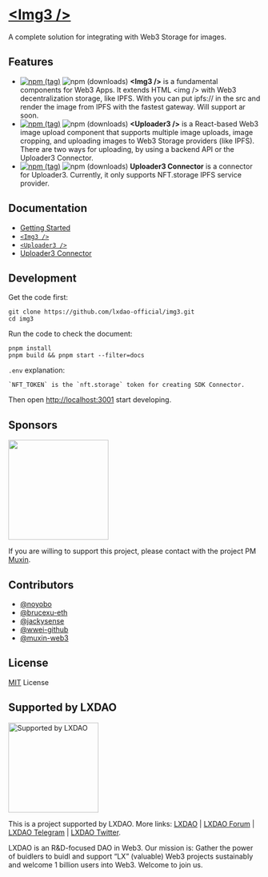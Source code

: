# [&lt;Img3 /&gt;](https://img3.dev/)

A complete solution for integrating with Web3 Storage for images.

## Features

- [![npm (tag)](https://img.shields.io/npm/v/@lxdao/img3)](https://www.npmjs.com/package/@lxdao/img3) ![npm (downloads)](https://img.shields.io/npm/dm/@lxdao/img3) <b>\<Img3 \/\></b> is a fundamental components for Web3 Apps. It extends HTML \<img \/\> with Web3 decentralization storage, like IPFS. With <Img3 /> you can put ipfs:// in the src and render the image from IPFS with the fastest gateway. Will support ar soon.
- [![npm (tag)](https://img.shields.io/npm/v/@lxdao/uploader3)](https://www.npmjs.com/package/@lxdao/uploader3) ![npm (downloads)](https://img.shields.io/npm/dm/@lxdao/uploader3) <b>\<Uploader3 \/\></b> is a React-based Web3 image upload component that supports multiple image uploads, image cropping, and uploading images to Web3 Storage providers (like IPFS). There are two ways for uploading, by using a backend API or the Uploader3 Connector.
- [![npm (tag)](https://img.shields.io/npm/v/@lxdao/uploader3)](https://www.npmjs.com/package/@lxdao/uploader3-connector) ![npm (downloads)](https://img.shields.io/npm/dm/@lxdao/uploader3-connector) <b>Uploader3 Connector</b> is a connector for Uploader3. Currently, it only supports NFT.storage IPFS service provider.

## Documentation

- [Getting Started](https://img3.dev/)
- [`<Img3 />`](https://img3.dev/components/Img3)
- [`<Uploader3 />`](https://img3.dev/components/Uploader3)
- [Uploader3 Connector](https://img3.dev/components/uploader3-connector)

## Development

Get the code first:

```
git clone https://github.com/lxdao-official/img3.git
cd img3
```

Run the code to check the document:

```
pnpm install
pnpm build && pnpm start --filter=docs
```

`.env` explanation:

```
`NFT_TOKEN` is the `nft.storage` token for creating SDK Connector.
```

Then open <http://localhost:3001> start developing.

## Sponsors

<a href="https://fil.org/" target="_blank"><img width="200" src="https://bafkreidhplaw3hpo6gmhrkqwzvw2ejnvxuuai2r5vsjhzjxmosanagrgoy.ipfs.nftstorage.link/" /></a>

If you are willing to support this project, please contact with the project PM [Muxin](https://twitter.com/muxin_eth).

## Contributors

- [@noyobo](https://github.com/noyobo)
- [@brucexu-eth](https://github.com/brucexu-eth)
- [@jackysense](https://github.com/jackysense)
- [@wwei-github](https://github.com/wwei-github)
- [@muxin-web3](https://github.com/muxin-web3)

## License

[MIT](/LICENSE) License

## Supported by LXDAO

<a target="_blank" href="https://lxdao.io/"><img alt="Supported by LXDAO" src="https://bafkreib7wsfivsbtinvx7yfou2b556ab32pojbjutkxfhh7v3y45qkevui.ipfs.nftstorage.link/" width="180" /></a>

This is a project supported by LXDAO. More links: [LXDAO](https://lxdao.io/) | [LXDAO Forum](https://forum.lxdao.io/) | [LXDAO Telegram](https://t.me/LXDAO) | [LXDAO Twitter](https://twitter.com/LXDAO_Official).

LXDAO is an R&D-focused DAO in Web3. Our mission is: Gather the power of buidlers to buidl and support “LX” (valuable) Web3 projects sustainably and welcome 1 billion users into Web3. Welcome to join us.

